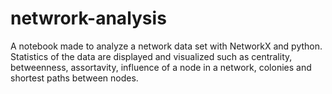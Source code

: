 # netwrork-analysis
A notebook made to analyze a network data set with NetworkX and python. Statistics of the data are displayed and visualized such as centrality, betweenness, assortavity,
influence of a node in a network, colonies and shortest paths between nodes.
